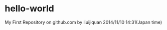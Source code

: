 hello-world
===========

My First Repository on github.com by liuijiquan 2014/11/10 14:31(Japan time)
